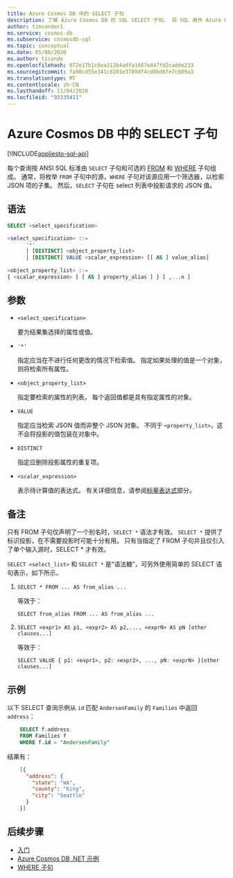 ```yaml
---
title: Azure Cosmos DB 中的 SELECT 子句
description: 了解 Azure Cosmos DB 的 SQL SELECT 子句。 将 SQL 用作 Azure Cosmos DB JSON 查询语言。
author: timsander1
ms.service: cosmos-db
ms.subservice: cosmosdb-sql
ms.topic: conceptual
ms.date: 05/08/2020
ms.author: tisande
ms.openlocfilehash: 072e17b1c0ea312b4adfa1687e447fd2cadde233
ms.sourcegitcommit: fa90cd55e341c8201e3789df4cd8bd6fe7c809a3
ms.translationtype: MT
ms.contentlocale: zh-CN
ms.lasthandoff: 11/04/2020
ms.locfileid: "93335411"
---
```

# <a name="select-clause-in-azure-cosmos-db"></a>Azure Cosmos DB 中的 SELECT 子句
[!INCLUDE[appliesto-sql-api](includes/appliesto-sql-api.md)]

每个查询按 ANSI SQL 标准由 `SELECT` 子句和可选的 [FROM](sql-query-from.md) 和 [WHERE](sql-query-where.md) 子句组成。 通常，将枚举 `FROM` 子句中的源，`WHERE` 子句对该源应用一个筛选器，以检索 JSON 项的子集。 然后，`SELECT` 子句在 select 列表中投影请求的 JSON 值。

## <a name="syntax"></a>语法

```sql
SELECT <select_specification>  

<select_specification> ::=
      '*'
      | [DISTINCT] <object_property_list>
      | [DISTINCT] VALUE <scalar_expression> [[ AS ] value_alias]  
  
<object_property_list> ::=
{ <scalar_expression> [ [ AS ] property_alias ] } [ ,...n ]  
```  
  
## <a name="arguments"></a>参数
  
- `<select_specification>`  

  要为结果集选择的属性或值。  
  
- `'*'`  

  指定应当在不进行任何更改的情况下检索值。 指定如果处理的值是一个对象，则将检索所有属性。  
  
- `<object_property_list>`  
  
  指定要检索的属性的列表。 每个返回值都是具有指定属性的对象。  
  
- `VALUE`  

  指定应当检索 JSON 值而非整个 JSON 对象。 不同于 `<property_list>`，这不会将投影的值包装在对象中。  

- `DISTINCT`
  
  指定应删除投影属性的重复项。  

- `<scalar_expression>`  

  表示待计算值的表达式。 有关详细信息，请参阅[标量表达式](sql-query-scalar-expressions.md)部分。  

## <a name="remarks"></a>备注

只有 FROM 子句仅声明了一个别名时，`SELECT *` 语法才有效。 `SELECT *` 提供了标识投影，在不需要投影时可能十分有用。 只有当指定了 FROM 子句并且仅引入了单个输入源时，SELECT * 才有效。  
  
`SELECT <select_list>` 和 `SELECT *` 是“语法糖”，可另外使用简单的 SELECT 语句表示，如下所示。  
  
1. `SELECT * FROM ... AS from_alias ...`  
  
   等效于：  
  
   `SELECT from_alias FROM ... AS from_alias ...`  
  
2. `SELECT <expr1> AS p1, <expr2> AS p2,..., <exprN> AS pN [other clauses...]`  
  
   等效于：  
  
   `SELECT VALUE { p1: <expr1>, p2: <expr2>, ..., pN: <exprN> }[other clauses...]`  
  
## <a name="examples"></a>示例

以下 SELECT 查询示例从 `id` 匹配 `AndersenFamily` 的 `Families` 中返回 `address`：

```sql
    SELECT f.address
    FROM Families f
    WHERE f.id = "AndersenFamily"
```

结果有：

```json
    [{
      "address": {
        "state": "WA",
        "county": "King",
        "city": "Seattle"
      }
    }]
```

## <a name="next-steps"></a>后续步骤

- [入门](sql-query-getting-started.md)
- [Azure Cosmos DB .NET 示例](https://github.com/Azure/azure-cosmos-dotnet-v3)
- [WHERE 子句](sql-query-where.md)
